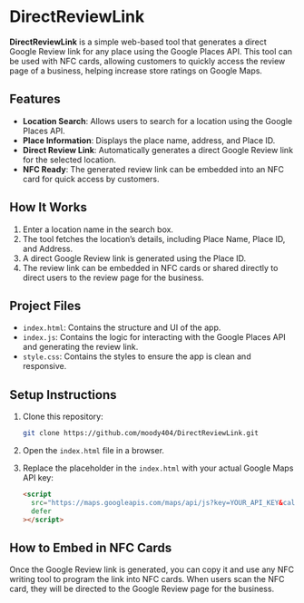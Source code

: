# DirectReviewLink

**DirectReviewLink** is a simple web-based tool that generates a direct Google Review link for any place using the Google Places API. This tool can be used with NFC cards, allowing customers to quickly access the review page of a business, helping increase store ratings on Google Maps.

## Features

- **Location Search**: Allows users to search for a location using the Google Places API.
- **Place Information**: Displays the place name, address, and Place ID.
- **Direct Review Link**: Automatically generates a direct Google Review link for the selected location.
- **NFC Ready**: The generated review link can be embedded into an NFC card for quick access by customers.

## How It Works

1. Enter a location name in the search box.
2. The tool fetches the location’s details, including Place Name, Place ID, and Address.
3. A direct Google Review link is generated using the Place ID.
4. The review link can be embedded in NFC cards or shared directly to direct users to the review page for the business.

## Project Files

- `index.html`: Contains the structure and UI of the app.
- `index.js`: Contains the logic for interacting with the Google Places API and generating the review link.
- `style.css`: Contains the styles to ensure the app is clean and responsive.

## Setup Instructions

1. Clone this repository:
   ```bash
   git clone https://github.com/moody404/DirectReviewLink.git
2. Open the `index.html` file in a browser.

3. Replace the placeholder in the `index.html` with your actual Google Maps API key:

   ```html
   <script
     src="https://maps.googleapis.com/maps/api/js?key=YOUR_API_KEY&callback=initMap&libraries=places&v=weekly"
     defer
   ></script>


## How to Embed in NFC Cards
Once the Google Review link is generated, you can copy it and use any NFC writing tool to program the link into NFC cards. When users scan the NFC card, they will be directed to the Google Review page for the business.
